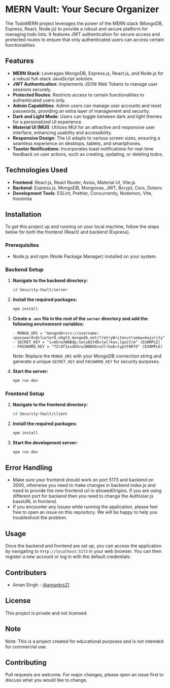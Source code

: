 # MERN Vault: Your Secure Organizer

The TodoMERN project leverages the power of the MERN stack (MongoDB, Express, React, Node.js) to provide a robust and secure platform for managing todo lists. It features JWT authentication for secure access and protected routes to ensure that only authenticated users can access certain functionalities.

## Features

- **MERN Stack**: Leverages MongoDB, Express.js, React.js, and Node.js for a robust full-stack JavaScript solution.
- **JWT Authentication**: Implements JSON Web Tokens to manage user sessions securely.
- **Protected Routes**: Restricts access to certain functionalities to authenticated users only.
- **Admin Capabilities**: Admin users can manage user accounts and reset passwords, providing an extra layer of management and security.
- **Dark and Light Mode**: Users can toggle between dark and light themes for a personalized UI experience.
- **Material UI (MUI)**: Utilizes MUI for an attractive and responsive user interface, enhancing usability and accessibility.
- **Responsive Design**: The UI adapts to various screen sizes, ensuring a seamless experience on desktops, tablets, and smartphones.
- **Toaster Notifications**: Incorporates toast notifications for real-time feedback on user actions, such as creating, updating, or deleting todos.


## Technologies Used

- **Frontend**: React.js, React Router, Axios, Material UI, Vite.js
- **Backend**: Express.js, MongoDB, Mongoose, JWT, Bcrypt, Cors, Dotenv
- **Development Tools**: ESLint, Prettier, Concurrently, Nodemon, Vite, Insonmia


## Installation

To get this project up and running on your local machine, follow the steps below for both the frontend (React) and backend (Express).

### Prerequisites

- Node.js and npm (Node Package Manager) installed on your system.

### Backend Setup

1. **Navigate to the backend directory:**
    
    ```bash
    cd Security-Vault/server
    ```

2. **Install the required packages:**
    
    ```bash
    npm install
    ```

3. **Create a `.env` file in the root of the `server` directory and add the following environment variables:**

    ```env
    - MONGO_URI = "mongodb+srv://username:<password>@cluster0.nbgt3.mongodb.net/?retryWrites=true&w=majority"
    - SECRET_KEY = "i=UGrwJW8Bdp;twly82YdE=lwl!kav;lguCY/m" (EXAMPLE)
    - PASSWORD_KEY = "7Zrdf1sxdUGrwJW8BdGrwJl!kaE=lyptF0Rfd" (EXAMPLE)
    ```
    Note: Replace the `MONGO_URI` with your MongoDB connection string and generate a unique `SECRET_KEY` and `PASSWORD_KEY` for security purposes.
4. **Start the server:**
    
    ```bash
    npm run dev
    ```

### Frontend Setup

1. **Navigate to the frontend directory:**
    
    ```bash
    cd Security-Vault/client
    ```

2. **Install the required packages:**
    
    ```bash
    npm install
    ```

3. **Start the development server:**
    
    ```bash
    npm run dev
    ```

## Error Handling
- Make sure your frontend should work on port 5173 and backend on 3000, otherwise you need to make changes in backend index.js and need to provide the new frontend url in allowedOrigins. If you are using different port for backend then you need to change the AuthUser.js baseURL in frontend.
- If you encounter any issues while running the application, please feel free to open an issue on this repository. We will be happy to help you troubleshoot the problem.

## Usage
Once the backend and frontend are set up, you can access the application by navigating to `http://localhost:5173` in your web browser. You can then register a new account or log in with the default credentials:

## Contributers
- Aman Singh - [@amankrs21](https://www.github.com/amankrs21)


## License

This project is private and not licensed.


## Note
Note: This is a project created for educational purposes and is not intended for commercial use.


## Contributing
Pull requests are welcome. For major changes, please open an issue first to discuss what you would like to change.